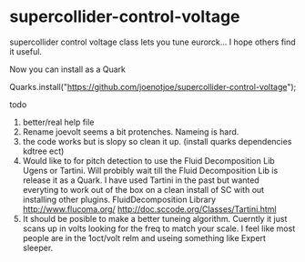 # supercollider-control-voltage
supercollider control voltage class lets you tune eurorck...   I hope others find it useful.

Now you can install as a Quark

Quarks.install("https://github.com/joenotjoe/supercollider-control-voltage");

todo 
1. better/real help file
2. Rename joevolt seems a bit protenches. Nameing is hard.
3. the code works but is slopy so clean it up. (install quarks dependencies kdtree ect)
4. Would like to for pitch detection  to use the Fluid Decomposition Lib Ugens or Tartini. Will probibly wait till the Fluid Decomposition Lib is release it as a Quark. I have used Tartini in the past but wanted everyting to work out of the box on a clean install of SC with out installing other plugins.
FluidDecomposition Library  http://www.flucoma.org/ 
http://doc.sccode.org/Classes/Tartini.html
5. It should be posible to make a better tuneing algorithm. Cuerntly it just scans up in volts looking for the freq to match your scale. I feel like most people are in the 1oct/volt relm and useing something like Expert sleeper.  
